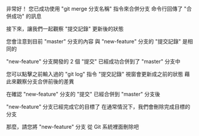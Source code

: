 非常好！
您已成功使用 "git merge 分支名稱" 指令來合併分支
命令行回傳了 "合併成功" 的訊息

接下來，讓我們一起觀察 "提交記錄" 更新後的狀態

您會注意到目前 "master" 分支的內容
與 "new-feature" 分支的 "提交記錄" 是相同的

"new-feature" 分支開發的 2 個 "提交" 
已經成功合併到了 "master" 分支中

您可以點擊之前輸入過的 "git log" 指令
"提交記錄" 視窗會更新成之前的狀態
藉此來觀察分支合併前後的差異

在確認 "new-feature" 分支的 "提交"
已經合併到 "master" 分支後

"new-feature" 分支已經完成它的目標了
在通常情況下，我們會刪除完成目標的分支

那麼，請您將 "new-feature" 分支
從 Git 系統裡面刪除吧